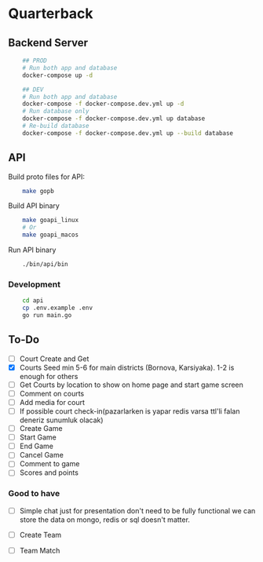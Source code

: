 # Quarterback 

## Backend Server

```sh
    ## PROD
    # Run both app and database
    docker-compose up -d  

    ## DEV
    # Run both app and database
    docker-compose -f docker-compose.dev.yml up -d  
    # Run database only
    docker-compose -f docker-compose.dev.yml up database
    # Re-build database
    docker-compose -f docker-compose.dev.yml up --build database

```

## API

Build proto files for API:

```sh
    make gopb
```

Build API binary
```sh
    make goapi_linux
    # Or
    make goapi_macos
```

Run API binary
```sh
    ./bin/api/bin
```

### Development

```sh
    cd api
    cp .env.example .env
    go run main.go
```

## To-Do

- [ ] Court Create and Get
- [x] Courts Seed min 5-6 for main districts (Bornova, Karsiyaka). 1-2 is enough for others
- [ ] Get Courts by location to show on home page and start game screen
- [ ] Comment on courts
- [ ] Add media for court 
- [ ] If possible court check-in(pazarlarken is yapar redis varsa ttl'li falan deneriz sunumluk olacak)
- [ ] Create Game
- [ ] Start Game
- [ ] End Game
- [ ] Cancel Game
- [ ] Comment to game
- [ ] Scores and points

### Good to have
- [ ] Simple chat just for presentation don't need to be fully functional we can store the data on mongo, redis or sql doesn't matter.

- [ ] Create Team
- [ ] Team Match
